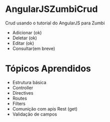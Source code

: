 # AngularJSZumbiCrud
Crud usando o tutorial do AngularJS para Zumbi

 * Adicionar (ok)
 * Deletar (ok)
 * Editar (ok)
 * Consultar(em breve)

# Tópicos Aprendidos
 
 * Estrutura básica
 * Controller
 * Directives
 * Routes
 * Filters
 * Comunição com apis Rest (get)
 * Validação de campos
